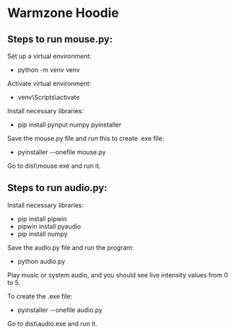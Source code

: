 # Warmzone Hoodie

## Steps to run mouse.py:
Set up a virtual environment:
- python -m venv venv

Activate virtual environment:
- venv\Scripts\activate

Install necessary libraries:
- pip install pynput numpy pyinstaller
  
Save the mouse.py file and run this to create .exe file:
- pyinstaller --onefile mouse.py
  
Go to dist\mouse.exe and run it.

## Steps to run audio.py:
Install necessary libraries:
- pip install pipwin
- pipwin install pyaudio
- pip install numpy

Save the audio.py file and run the program:
- python audio.py
  
Play music or system audio, and you should see live intensity values from 0 to 5.

To create the .exe file:
- pyinstaller --onefile audio.py

Go to dist\audio.exe and run it.
